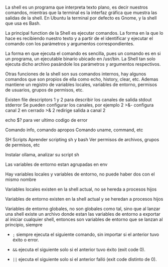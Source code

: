 La shell es un programa que interpreta texto plano, es decir nuestros comandos, mientras que la terminal es la interfaz gráfica que muestra las salidas de la shell. En Ubuntu la terminal por defecto es Gnome, y la shell que usa es Bash.

La principal function de la Shell es ejecutar comandos. La forma en la que lo hace es recibiendo nuestro texto y a partir de el identificar y ejecutar el comando con los parámetros y argumentos correspondientes. 

La forma en que ejecuta el comando es sencilla, pues un comando es en si un programa, un ejecutable binario ubicado en /usr/bin. La Shell tan solo ejecuta dicho archivo pasándole los parámetros y argumentos respectivos.

Otras funciones de la shell son sus comandos internos, hay algunos comandos que son propios de ella como echo, history, clear, etc. Ademas mantiene un registro de variables locales, variables de entorno, permisos de usuarios, grupos de permisos, etc.



Existen file descriptors 1 y 2 para describir los canales de salida stdout stderror
Se pueden configurar los canales, por ejemplo
2 \>&- configura canal 2 en cerrado
\>& 2 redirige salida a canal 2

echo $? para ver ultimo codigo de error



Comando info, comando apropos
Comando uname, command, etc


SH Scripts
Aprender scripting sh y bash
Ver permisos de archivos, grupos de permisos, etc

Instalar ollama, analizar su script sh



Las variables de entorno estan agrupadas en env

Hay variables locales y variables de entorno, no puede haber dos con el mismo nombre

Variables locales existen en la shell actual, no se hereda a procesos hijos

Variables de entorno existen en la shell actual y se heredan a procesos hijos

Variables de entorno globales, no son globales como tal, sino que al lanzar una shell existe un archivo donde estan las variables de entorno a exportar al iniciar cualquier shell, entonces son variables de entorno que se lanzan al principio, siempre

- `;` siempre ejecuta el siguiente comando, sin importar si el anterior tuvo éxito o error.
    
- `&&` ejecuta el siguiente solo si el anterior tuvo éxito (exit code 0).
    
- `||` ejecuta el siguiente solo si el anterior falló (exit code distinto de 0).